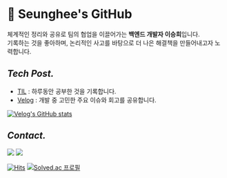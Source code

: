 # 🧸 Seunghee's GitHub

체계적인 정리와 공유로 팀의 협업을 이끌어가는 **백엔드 개발자 이승희**입니다. <br />
기록하는 것을 좋아하며, 논리적인 사고를 바탕으로 더 나은 해결책을 만들어내고자 노력합니다.

## _Tech Post._

- [TIL](https://github.com/leeseunghee00/TIL) : 하루동안 공부한 것을 기록합니다.
- [Velog](https://velog.io/@leeseunghee00/posts) : 개발 중 고민한 주요 이슈와 회고를 공유합니다.

[![Velog's GitHub stats](https://velog-readme-stats.vercel.app/api/list?name=leeseunghee00)](https://velog.io/@leeseunghee00) 

## _Contact._

<a href="mailto:lsh9246@gmail.com"><img src="https://img.shields.io/badge/Gmail-d14836?style=flat-square&logo=Gmail&logoColor=white"/></a>
<a href="https://www.linkedin.com/in/%EC%8A%B9%ED%9D%AC-%EC%9D%B4-6838a72a7/"><img src="https://img.shields.io/badge/LinkedIn-0077B5?style=flat-square&logo=LinkedIn&logoColor=white"/></a>

[![Hits](https://komarev.com/ghpvc/?username=leeseunghee00&abbreviated=true_bg=%23ff7b7b&title_bg=%23555555&icon=github.svg&icon_color=%23FFFFFF&title=Github&edge_flat=false)](https://hits.seeyoufarm.com) [![Solved.ac
프로필](http://mazassumnida.wtf/api/mini/generate_badge?boj=lsh9246)](https://solved.ac/lsh9246)

